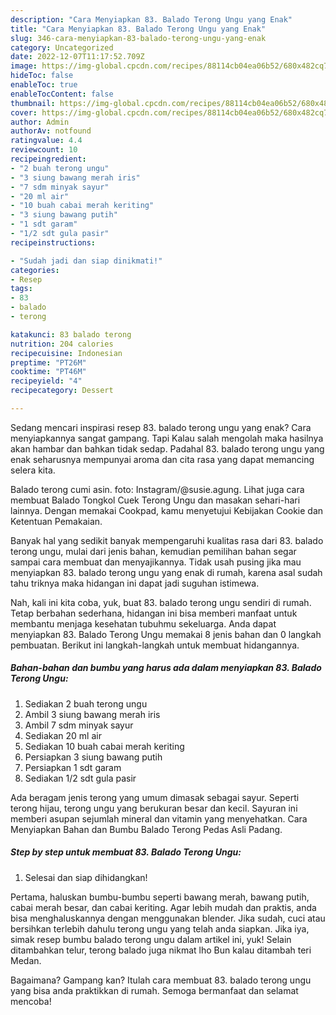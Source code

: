 ```yaml
---
description: "Cara Menyiapkan 83. Balado Terong Ungu yang Enak"
title: "Cara Menyiapkan 83. Balado Terong Ungu yang Enak"
slug: 346-cara-menyiapkan-83-balado-terong-ungu-yang-enak
category: Uncategorized
date: 2022-12-07T11:17:52.709Z
image: https://img-global.cpcdn.com/recipes/88114cb04ea06b52/680x482cq70/83-balado-terong-ungu-foto-resep-utama.jpg
hideToc: false
enableToc: true
enableTocContent: false
thumbnail: https://img-global.cpcdn.com/recipes/88114cb04ea06b52/680x482cq70/83-balado-terong-ungu-foto-resep-utama.jpg
cover: https://img-global.cpcdn.com/recipes/88114cb04ea06b52/680x482cq70/83-balado-terong-ungu-foto-resep-utama.jpg
author: Admin
authorAv: notfound
ratingvalue: 4.4
reviewcount: 10
recipeingredient:
- "2 buah terong ungu"
- "3 siung bawang merah iris"
- "7 sdm minyak sayur"
- "20 ml air"
- "10 buah cabai merah keriting"
- "3 siung bawang putih"
- "1 sdt garam"
- "1/2 sdt gula pasir"
recipeinstructions:

- "Sudah jadi dan siap dinikmati!"
categories:
- Resep
tags:
- 83
- balado
- terong

katakunci: 83 balado terong 
nutrition: 204 calories
recipecuisine: Indonesian
preptime: "PT26M"
cooktime: "PT46M"
recipeyield: "4"
recipecategory: Dessert

---
```



Sedang mencari inspirasi resep 83. balado terong ungu yang enak? Cara menyiapkannya sangat gampang. Tapi Kalau salah mengolah maka hasilnya akan hambar dan bahkan tidak sedap. Padahal 83. balado terong ungu yang enak seharusnya mempunyai aroma dan cita rasa yang dapat memancing selera kita.


Balado terong cumi asin. foto: Instagram/@susie.agung. Lihat juga cara membuat Balado Tongkol Cuek Terong Ungu dan masakan sehari-hari lainnya. Dengan memakai Cookpad, kamu menyetujui Kebijakan Cookie dan Ketentuan Pemakaian.

Banyak hal yang sedikit banyak mempengaruhi kualitas rasa dari 83. balado terong ungu, mulai dari jenis bahan, kemudian pemilihan bahan segar sampai cara membuat dan menyajikannya. Tidak usah pusing jika mau menyiapkan 83. balado terong ungu yang enak di rumah, karena asal sudah tahu triknya maka hidangan ini dapat jadi suguhan istimewa.


Nah, kali ini kita coba, yuk, buat 83. balado terong ungu sendiri di rumah. Tetap berbahan sederhana, hidangan ini bisa memberi manfaat untuk membantu menjaga kesehatan tubuhmu sekeluarga. Anda dapat menyiapkan 83. Balado Terong Ungu memakai 8 jenis bahan dan 0 langkah pembuatan. Berikut ini langkah-langkah untuk membuat hidangannya.

<!--inarticleads1-->

##### Bahan-bahan dan bumbu yang harus ada dalam menyiapkan 83. Balado Terong Ungu:

1. Sediakan 2 buah terong ungu
1. Ambil 3 siung bawang merah iris
1. Ambil 7 sdm minyak sayur
1. Sediakan 20 ml air
1. Sediakan 10 buah cabai merah keriting
1. Persiapkan 3 siung bawang putih
1. Persiapkan 1 sdt garam
1. Sediakan 1/2 sdt gula pasir


Ada beragam jenis terong yang umum dimasak sebagai sayur. Seperti terong hijau, terong ungu yang berukuran besar dan kecil. Sayuran ini memberi asupan sejumlah mineral dan vitamin yang menyehatkan. Cara Menyiapkan Bahan dan Bumbu Balado Terong Pedas Asli Padang. 

<!--inarticleads2-->

##### Step by step untuk membuat 83. Balado Terong Ungu:


1. Selesai dan siap dihidangkan!

Pertama, haluskan bumbu-bumbu seperti bawang merah, bawang putih, cabai merah besar, dan cabai keriting. Agar lebih mudah dan praktis, anda bisa menghaluskannya dengan menggunakan blender. Jika sudah, cuci atau bersihkan terlebih dahulu terong ungu yang telah anda siapkan. Jika iya, simak resep bumbu balado terong ungu dalam artikel ini, yuk! Selain ditambahkan telur, terong balado juga nikmat lho Bun kalau ditambah teri Medan. 

Bagaimana? Gampang kan? Itulah cara membuat 83. balado terong ungu yang bisa anda praktikkan di rumah. Semoga bermanfaat dan selamat mencoba!
